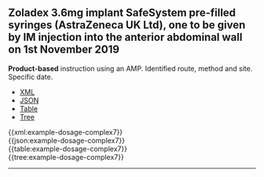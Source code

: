 ## Zoladex 3.6mg implant SafeSystem pre-filled syringes (AstraZeneca UK Ltd), one to be given by IM injection into the anterior abdominal wall on 1st November 2019

<div class="nhsd-a-box nhsd-a-box--bg-light-blue nhsd-!t-margin-bottom-6 nhsd-t-body">
    <strong>Product-based</strong> instruction using an AMP. Identified route, method and site. Specific date.
</div>

<!--// start of code snippet -->
<div>
    <ul class="nav nav-tabs" role="tablist">
      <li role="presentation" class="active">
        <a href="#xml-17" aria-controls="xml" role="tab" data-toggle="tab">XML</a>
      </li>
      <li role="presentation">
        <a href="#json-17" aria-controls="json" role="tab" data-toggle="tab">JSON</a>
      </li>
        <li role="presentation">
        <a href="#table-17" aria-controls="table" role="tab" data-toggle="tab">Table</a>
      </li>
      <li role="presentation">
        <a href="#tree-17" aria-controls="tree" role="tab" data-toggle="tab">Tree</a>
      </li>
  </ul>

  <!-- Tab panes -->
  <div class="tab-content snippet">
    <div role="tabpanel" class="tab-pane active" id="xml-17">
      {{xml:example-dosage-complex7}}
    </div>
    <div role="tabpanel" class="tab-pane" id="json-17">
      {{json:example-dosage-complex7}}
    </div>
    <div role="tabpanel" class="tab-pane" id="table-17">
      {{table:example-dosage-complex7}}
    </div>
    <div role="tabpanel" class="tab-pane" id="tree-17">
      {{tree:example-dosage-complex7}}
    </div>
  </div>
</div>
<!--// end of code snippet -->

---